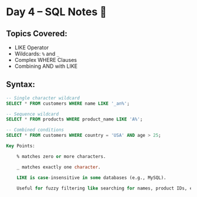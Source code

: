 # Day 4 – SQL Notes 🧠

## Topics Covered:
- LIKE Operator
- Wildcards: `%` and `_`
- Complex WHERE Clauses
- Combining AND with LIKE

## Syntax:
```sql
-- Single character wildcard
SELECT * FROM customers WHERE name LIKE '_an%';

-- Sequence wildcard
SELECT * FROM products WHERE product_name LIKE 'A%';

-- Combined conditions
SELECT * FROM customers WHERE country = 'USA' AND age > 25;

Key Points:

    % matches zero or more characters.

    _ matches exactly one character.

    LIKE is case-insensitive in some databases (e.g., MySQL).

    Useful for fuzzy filtering like searching for names, product IDs, etc.